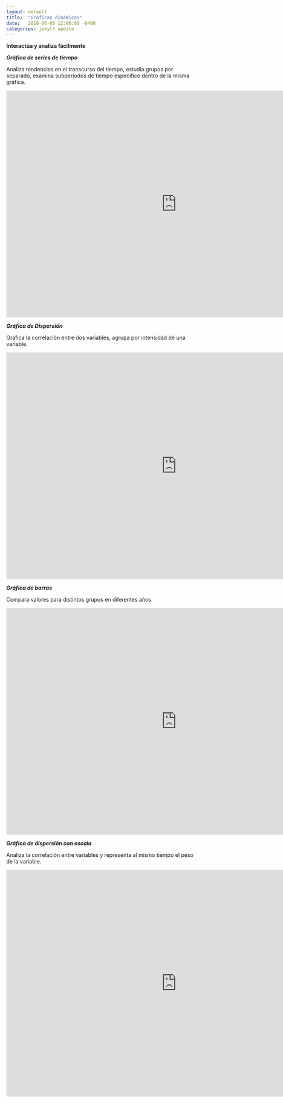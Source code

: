 ```yaml
---
layout: default
title:  "Gráficas dinámicas"
date:   2016-06-06 12:00:00 -0400
categories: jekyll update
---
```


<strong>Interactúa y analiza fácilmente</strong>



<strong><em>Gráfica de series de tiempo</em></strong>

Analiza tendencias en el transcurso del tiempo, estudia grupos por separado, examina subperiodos de tiempo específico dentro de la misma gráfica.

<iframe src="https://zenitmapas.github.io/maps/dygraphs%20grafica%20de%20series%20de%20tiempos.html" style="border: none; width: 900px; height: 600px"></iframe>

<strong><em>Gráfica de Dispersión</em></strong>

Gráfica la correlación entre dos variables, agrupa por intensidad de una variable.

<iframe src="https://zenitmapas.github.io/maps/gr%C3%A1fico%20de%20dispersi%C3%B3n.html" style="border: none; width: 900px; height: 600px"></iframe>

<strong><em>Gráfica de barras</em></strong>

Compara valores para distintos grupos en diferentes años.

<iframe src="https://zenitmapas.github.io/maps/gr%C3%A1fico%20de%20barras.html" style="border: none; width: 900px; height: 600px"></iframe>

<strong><em>Gráfica de dispersión con escala</em></strong>

Analiza la correlación entre variables y representa al mismo tiempo el peso de la variable.

<iframe src="https://zenitmapas.github.io/maps/gr%C3%A1fico%20de%20dispersion%20con%20escala.html" style="border: none; width: 900px; height: 600px"></iframe>
